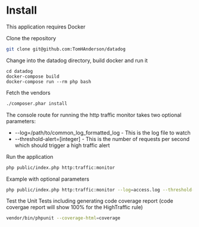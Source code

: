 Install
=======

This application requires Docker

Clone the repository
```sh
git clone git@github.com:TomHAnderson/datadog
```

Change into the datadog directory, build docker and run it
```
cd datadog
docker-compose build
docker-compose run --rm php bash
```

Fetch the vendors
```sh
./composer.phar install
```

The console route for running the http traffic monitor takes two
optional parameters:

* --log=/path/to/common_log_formatted_log - This is the log file to watch
* --threshold-alert=[integer] - This is the number of requests per second which should trigger a high traffic alert

Run the application
```sh
php public/index.php http:traffic:monitor
```

Example with optional parameters
```sh
php public/index.php http:traffic:monitor --log=access.log --threshold-alert=5
```

Test the Unit Tests including generating code coverage report
(code covergae report will show 100% for the HighTraffic rule)
```sh
vendor/bin/phpunit --coverage-html=coverage
```
